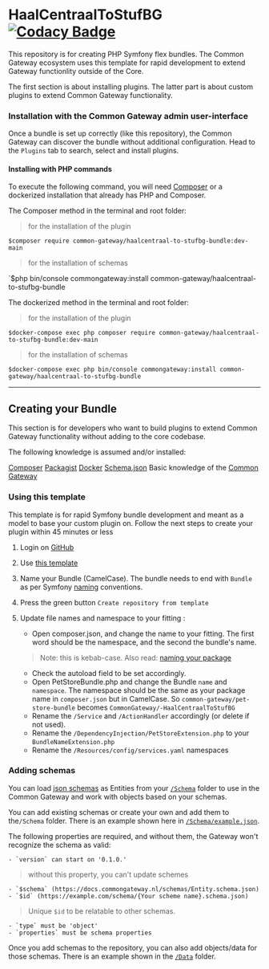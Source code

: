 # HaalCentraalToStufBG [![Codacy Badge](https://app.codacy.com/project/badge/Grade/980ea2efc85a427ea909518f29506ff6)](https://app.codacy.com/gh/CommonGateway/-HaalCentraalToStufBG/dashboard?utm_source=gh\&utm_medium=referral\&utm_content=\&utm_campaign=Badge_grade)

This repository is for creating PHP Symfony flex bundles. The Common Gateway ecosystem  uses this template for rapid development to extend Gateway functionlity outside of the Core.

The first section is about installing plugins. The latter part is about custom plugins to extend Common Gateway functionality.

### Installation with the Common Gateway admin user-interface

Once a bundle is set up correctly (like this repository), the Common Gateway can discover the bundle without additional configuration. Head to the `Plugins` tab to search, select and install plugins.

#### Installing with PHP commands

To execute the following command, you will need [Composer](https://getcomposer.org/download/) or a dockerized installation that already has PHP and Composer.

The Composer method in the terminal and root folder:

> for the installation of the plugin

`$composer require common-gateway/haalcentraal-to-stufbg-bundle:dev-main`

> for the installation of schemas

\`$php bin/console commongateway:install common-gateway/haalcentraal-to-stufbg-bundle

The dockerized method in the terminal and root folder:

> for the installation of the plugin

`$docker-compose exec php composer require common-gateway/haalcentraal-to-stufbg-bundle:dev-main`

> for the installation of schemas

`$docker-compose exec php bin/console commongateway:install common-gateway/haalcentraal-to-stufbg-bundle`

***

## Creating your Bundle

This section is for developers who want to build plugins to extend Common Gateway functionality without adding to the core codebase.

The following knowledge is assumed and/or installed:

[Composer](https://getcomposer.org/download/)
[Packagist](https://packagist.org/)
[Docker](https://www.docker.com/products/docker-desktop/)
[Schema.json](https://json-schema.org/)
Basic knowledge of the [Common Gateway](https://github.com/CommonGateway)

### Using this template

This template is for rapid Symfony bundle development and meant as a model to base your custom plugin on. Follow the next steps to create your plugin within 45 minutes or less

1.  Login on [GitHub](https://github.com)
2.  Use [this template](https://github.com/CommonGateway/-HaalCentraalToStufBG/generate)
3.  Name your Bundle (CamelCase). The bundle needs to end with `Bundle` as per Symfony [naming](https://symfony.com/doc/current/bundles/best_practices.html#bundles-naming-conventions) conventions.
4.  Press the green button `Create repository from template`
5.  Update file names and namespace to your fitting :

    *   Open composer.json, and change the name to your fitting. The first word should be the namespace, and the second the bundle's name.

    > Note: this is kebab-case. Also read: [naming your package](https://packagist.org/about#naming-your-package)

    *   Check the autoload field to be set accordingly.
    *   Open PetStoreBundle.php and change the Bundle `name` and `namespace`. The namespace should be the same as your package name in `composer.json` but in CamelCase. So `common-gateway/pet-store-bundle` becomes `CommonGateway/-HaalCentraalToStufBG`
    *   Rename the `/Service` and `/ActionHandler` accordingly (or delete if not used).
    *   Rename the `/DependencyInjection/PetStoreExtension.php` to your `BundleNameExtension.php`
    *   Rename the `/Resources/config/services.yaml` namespaces

### Adding schemas

You can load [json schemas](https://json-schema.org/learn/getting-started-step-by-step.html#starting-the-schema) as Entities from your [`/Schema`](https://github.com/CommonGateway/-HaalCentraalToStufBG/tree/main/Schema) folder to use in the Common Gateway and work with objects based on your schemas.

You can add existing schemas or create your own and add them to the`/Schema` folder. There is an example shown here in [`/Schema/example.json`](https://github.com/CommonGateway/-HaalCentraalToStufBG/blob/main/Schema/example.json).

The following properties are required, and without them, the Gateway won't recognize the schema as valid:

    - `version` can start on '0.1.0.' 

> without this property, you can't update schemes

    - `$schema` (https://docs.commongateway.nl/schemas/Entity.schema.json)
    - `$id` (https://example.com/schema/{Your scheme name}.schema.json)

> Unique `$id` to be relatable to other schemas.

    - `type` must be 'object'
    - `properties` must be schema properties

Once you add schemas to the repository, you can also add objects/data for those schemas. There is an example shown in the [`/Data`](https://github.com/CommonGateway/-HaalCentraalToStufBG/tree/main/Data) folder.

